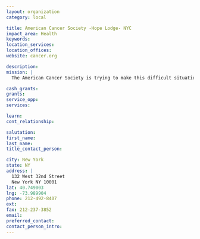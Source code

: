 ```yaml
---
layout: organization
category: local

title: American Cancer Society -Hope Lodge- NYC
impact_area: Health
keywords: 
location_services: 
location_offices: 
website: cancer.org

description: 
mission: |
  The American Cancer Society is trying to make this difficult situation easier for cancer patients and their families through 26 Hope Lodges – free, temporary housing facilities for cancer patients who are undergoing treatment. But Hope Lodges are more than just a place to stay – they provide a home-like nurturing environment, so patients can get support from others going through the same experience. A cancer survivor’s recovery involves much more than medical treatments; it takes hope to heal. Hope Lodge offers the warmth and security of home in a setting where the love and encouragement of others enlighten and inspire guests. At Hope Lodge, guests rally around each other, building life-affirming connections and lifetime friendships. 

cash_grants: 
grants: 
service_opp: 
services: 

learn: 
cont_relationship: 

salutation: 
first_name: 
last_name: 
title_contact_person: 

city: New York
state: NY
address: |
  132 West 32nd Street    
  New York NY 10001
lat: 40.749003
lng: -73.989904
phone: 212-492-8407
ext: 
fax: 212-237-3852
email: 
preferred_contact: 
contact_person_intro: 
---
```

